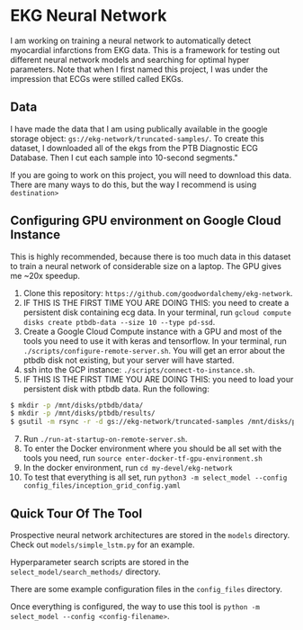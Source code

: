 # EKG Neural Network

I am working on training a neural network to automatically detect myocardial infarctions from EKG data.  This is a framework for testing out different neural network models and searching for optimal hyper parameters.  Note that when I first named this project, I was under the impression that ECGs were stilled called EKGs.

## Data
I have made the data that I am using publically available in the google storage object: `gs://ekg-network/truncated-samples/`.  To create this dataset, I downloaded all of the ekgs from the PTB Diagnostic ECG Database.  Then I cut each sample into 10-second segments."  

If you are going to work on this project, you will need to download this data.  There are many ways to do this, but the way I recommend is using `destination>`

## Configuring GPU environment on Google Cloud Instance
This is highly recommended, because there is too much data in this dataset to train a neural network of considerable size on a laptop.  The GPU gives me ~20x speedup.

1. Clone this repository: `https://github.com/goodwordalchemy/ekg-network`.
2. IF THIS IS THE FIRST TIME YOU ARE DOING THIS: you need to create a persistent disk containing ecg data.  In your terminal, run `gcloud compute disks create ptbdb-data --size 10 --type pd-ssd`.
3. Create a Google Cloud Compute instance with a GPU and most of the tools you need to use it with keras and tensorflow.  In your terminal, run `./scripts/configure-remote-server.sh`.  You will get an error about the ptbdb disk not existing, but your server will have started.  
4. ssh into the GCP instance: `./scripts/connect-to-instance.sh`.
5. IF THIS IS THE FIRST TIME YOU ARE DOING THIS: you need to load your persistent disk with ptbdb data. Run the following:
```bash
$ mkdir -p /mnt/disks/ptbdb/data/
$ mkdir -p /mnt/disks/ptbdb/results/
$ gsutil -m rsync -r -d gs://ekg-network/truncated-samples /mnt/disks/ptbdb/data
```
7. Run `./run-at-startup-on-remote-server.sh`.
8. To enter the Docker environment where you should be all set with the tools you need, run `source enter-docker-tf-gpu-environment.sh`
9. In the docker environment, run `cd my-devel/ekg-network`
10. To test that everything is all set, run `python3 -m select_model --config config_files/inception_grid_config.yaml`

## Quick Tour Of The Tool

Prospective neural network architectures are stored in the `models` directory.  Check out `models/simple_lstm.py` for an example.

Hyperparameter search scripts are stored in  the `select_model/search_methods/` directory.

There are some example configuration files in the `config_files` directory.

Once everything is configured, the way to use this tool is `python -m select_model --config <config-filename>`.
